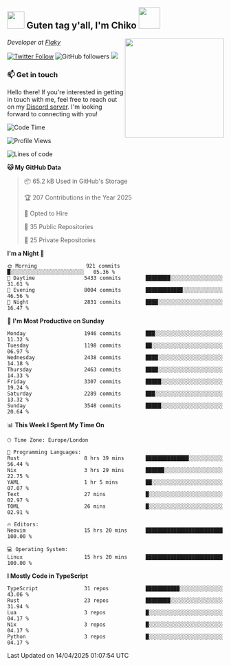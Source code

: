 <h2><img src="https://cdn.discordapp.com/emojis/1100181376730402906.gif?quality=lossless" width="40"> Guten tag y'all, I'm Chiko <img src="https://a.ppy.sh/15907233" width="50"></h2>
<a href="https://cataas.com"><img align='right' src="https://cataas.com/cat" width="230"></a>
<p><em>Developer at <a href="https://github.com/FlakySL">Flaky</a></em></p>

[![Twitter Follow](https://img.shields.io/twitter/follow/chikoxq?label=Follow)](https://twitter.com/intent/follow?screen_name=chikoxq)
![GitHub followers](https://img.shields.io/github/followers/chikof?label=Follow&style=social)
![](https://komarev.com/ghpvc/?username=chikof&color=blue)

### 📫 Get in touch
Hello there! If you're interested in getting in touch with me, feel free to reach out on my [Discord server](https://discord.gg/sejc7TnX6N). I'm looking forward to connecting with you!

<!--START_SECTION:waka-->
![Code Time](http://img.shields.io/badge/Code%20Time-2%2C227%20hrs%2042%20mins-blue)

![Profile Views](http://img.shields.io/badge/Profile%20Views-0-blue)

![Lines of code](https://img.shields.io/badge/From%20Hello%20World%20I%27ve%20Written-9.2%20million%20lines%20of%20code-blue)

**🐱 My GitHub Data** 

> 📦 65.2 kB Used in GitHub's Storage 
 > 
> 🏆 207 Contributions in the Year 2025
 > 
> 💼 Opted to Hire
 > 
> 📜 35 Public Repositories 
 > 
> 🔑 25 Private Repositories 
 > 
**I'm a Night 🦉** 

```text
🌞 Morning                921 commits         █░░░░░░░░░░░░░░░░░░░░░░░░   05.36 % 
🌆 Daytime                5433 commits        ████████░░░░░░░░░░░░░░░░░   31.61 % 
🌃 Evening                8004 commits        ████████████░░░░░░░░░░░░░   46.56 % 
🌙 Night                  2831 commits        ████░░░░░░░░░░░░░░░░░░░░░   16.47 % 
```
📅 **I'm Most Productive on Sunday** 

```text
Monday                   1946 commits        ███░░░░░░░░░░░░░░░░░░░░░░   11.32 % 
Tuesday                  1198 commits        ██░░░░░░░░░░░░░░░░░░░░░░░   06.97 % 
Wednesday                2438 commits        ████░░░░░░░░░░░░░░░░░░░░░   14.18 % 
Thursday                 2463 commits        ████░░░░░░░░░░░░░░░░░░░░░   14.33 % 
Friday                   3307 commits        █████░░░░░░░░░░░░░░░░░░░░   19.24 % 
Saturday                 2289 commits        ███░░░░░░░░░░░░░░░░░░░░░░   13.32 % 
Sunday                   3548 commits        █████░░░░░░░░░░░░░░░░░░░░   20.64 % 
```


📊 **This Week I Spent My Time On** 

```text
🕑︎ Time Zone: Europe/London

💬 Programming Languages: 
Rust                     8 hrs 39 mins       ██████████████░░░░░░░░░░░   56.44 % 
Nix                      3 hrs 29 mins       ██████░░░░░░░░░░░░░░░░░░░   22.75 % 
YAML                     1 hr 5 mins         ██░░░░░░░░░░░░░░░░░░░░░░░   07.07 % 
Text                     27 mins             █░░░░░░░░░░░░░░░░░░░░░░░░   02.97 % 
TOML                     26 mins             █░░░░░░░░░░░░░░░░░░░░░░░░   02.91 % 

🔥 Editors: 
Neovim                   15 hrs 20 mins      █████████████████████████   100.00 % 

💻 Operating System: 
Linux                    15 hrs 20 mins      █████████████████████████   100.00 % 
```

**I Mostly Code in TypeScript** 

```text
TypeScript               31 repos            ███████████░░░░░░░░░░░░░░   43.06 % 
Rust                     23 repos            ████████░░░░░░░░░░░░░░░░░   31.94 % 
Lua                      3 repos             █░░░░░░░░░░░░░░░░░░░░░░░░   04.17 % 
Nix                      3 repos             █░░░░░░░░░░░░░░░░░░░░░░░░   04.17 % 
Python                   3 repos             █░░░░░░░░░░░░░░░░░░░░░░░░   04.17 % 
```




 Last Updated on 14/04/2025 01:07:54 UTC
<!--END_SECTION:waka-->


<!--
<p align="center">
     <a href="https://discord.gg/HhybNhchcC"><img src="https://invidget.switchblade.xyz/sejc7TnX6N" align="center" ><a>
</p> 
-->
